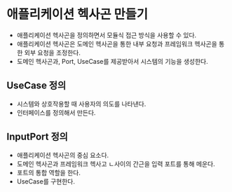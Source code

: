 # 애플리케이션 헥사곤 만들기

- 애플리케이션 헥사곤을 정의하면서 모듈식 접근 방식을 사용할 수 있다.
- 애플리케이션 헥사곤은 도메인 헥사곤을 통한 내부 요청과 프레임워크 헥사곤을 통한 외부 요청을 조정한다.
- 도메인 헥사곤과, Port, UseCase를 제공받아서 시스템의 기능을 생성한다. 

## UseCase 정의
- 시스템와 상호작용할 때 사용자의 의도를 나타낸다.
- 인터페이스를 정의해서 만든다.

## InputPort 정의
- 애플리케이션 헥사곤의 중심 요소다.
- 도메인 헥사곤과 프레임워크 헥사고 ㄴ사이의 간근을 입력 포트를 통해 메운다.
- 포트의 통합 역할을 한다.
- UseCase를 구현한다.